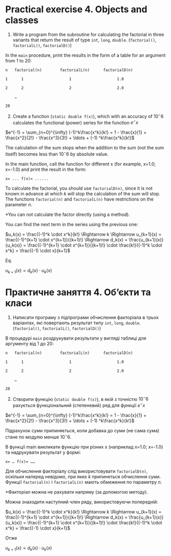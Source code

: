 # Practical exercise 4. Objects and classes

1) Write a program from the subroutine for calculating the factorial in three variants that return the result
   of type `int`, `long`, `double`. (`factorial()`, `factorialL()`, `factorialD()`)

In the `main` procedure, print the results in the form of a table for an argument from 1 to 20:

```
n   factorial(n)        factorialL(n)      factorialD(n)

1      1                    1                    1.0

2      2                    2                    2.0

    …

20
```

2) Create a function (`static double f(x)`), which with an accuracy of $10^-6$ calculates the functional (power) series
   for the function
   $e^-x$

$e^{-1} = \sum_{n=0}^{\infty} (-1)^k\frac{x^k}{k!} = 1 - \frac{x}{1} + \frac{x^2}{2!} - \frac{x^3}{3!} + \ldots + (-1)
^k\frac{x^k}{k!}$

The calculation of the sum stops when the addition to the sum (not the sum itself) becomes less than $10^-6$ by absolute
value.

In the main function, call the function for different x (for example, x=1.0; x=-1.0) and print the result in the form:

`x= ... f(x)= ......`

To calculate the factorial, you should use `factorialD(n)`, since it is not known in advance at which _k_ will stop the
calculation of the sum will stop. The functions `factorial(n)` and `factorialL(n)` have restrictions on the parameter
_n_.

*You can not calculate the factor directly (using a method).

You can find the next term in the series using the previous one:

$u_k(x) = \frac{(-1)^k \cdot x^k}{k!} \Rightarrow k \Rightarrow u_{k+1}(x) = \frac{(-1)^{k+1} \cdot x^{k+1}}{(k+1)!}
\Rightarrow d_k(x) = \frac{u_{k+1}(x)}{u_k(x)} = \frac{(-1)^{k+1} \cdot x^{k+1}}{(k+1)!} \cdot \frac{k!}{(-1)^k \cdot
x^k} = \frac{(-1) \cdot x}{k+1}$

Eq.

$u_{k+1}(x) = d_k(x) \cdot u_k(x)$

# Практичне заняття 4. Об’єкти та класи

1) Написати програму з підпрограми обчислення факторіала в трьох варіантах, які повертають результат
   типу `int`, `long`, `double`. (`factorial()`, `factorialL()`, `factorialD()`)

В процедурі `main` роздрукувати результати у вигляді таблиці для аргументу від 1 до 20:

```
n   factorial(n)        factorialL(n)      factorialD(n)

1      1                    1                    1.0

2      2                    2                    2.0

    …

20
```

2) Створити функцію (`static double f(x)`), в якій з точністю $10^-6$ рахується функціональний (степеневий) ряд для
   функції
   $e^-x$

$e^{-1} = \sum_{n=0}^{\infty} (-1)^k\frac{x^k}{k!} = 1 - \frac{x}{1} + \frac{x^2}{2!} - \frac{x^3}{3!} + \ldots + (-1)
^k\frac{x^k}{k!}$

Підрахунок суми припиняється, коли добавка до суми (не сама сума) стане по модулю менше $10^-6$.

В функції main викликати функцію при різних x (наприклад х=1.0; х=-1.0) та надрукувати результат у формі:

`x= … f(x)= ……`

Для обчислення факторіалу слід використовувати `factorialD(n)`, оскільки наперед невідомо, при яких _k_ припинеться
обчислення суми. Функції `factorial(n)` і `factorialL(n)` мають обмеження по параметру _n_.

*Факторіал можна не рахувати напряму (за допомогою методу).

Можна знаходити наступний член ряду, використовуючи попередній:

$u_k(x) = \frac{(-1)^k \cdot x^k}{k!} \Rightarrow k \Rightarrow u_{k+1}(x) = \frac{(-1)^{k+1} \cdot x^{k+1}}{(k+1)!}
\Rightarrow d_k(x) = \frac{u_{k+1}(x)}{u_k(x)} = \frac{(-1)^{k+1} \cdot x^{k+1}}{(k+1)!} \cdot \frac{k!}{(-1)^k \cdot
x^k} = \frac{(-1) \cdot x}{k+1}$

Отже

$u_{k+1}(x) = d_k(x) \cdot u_k(x)$